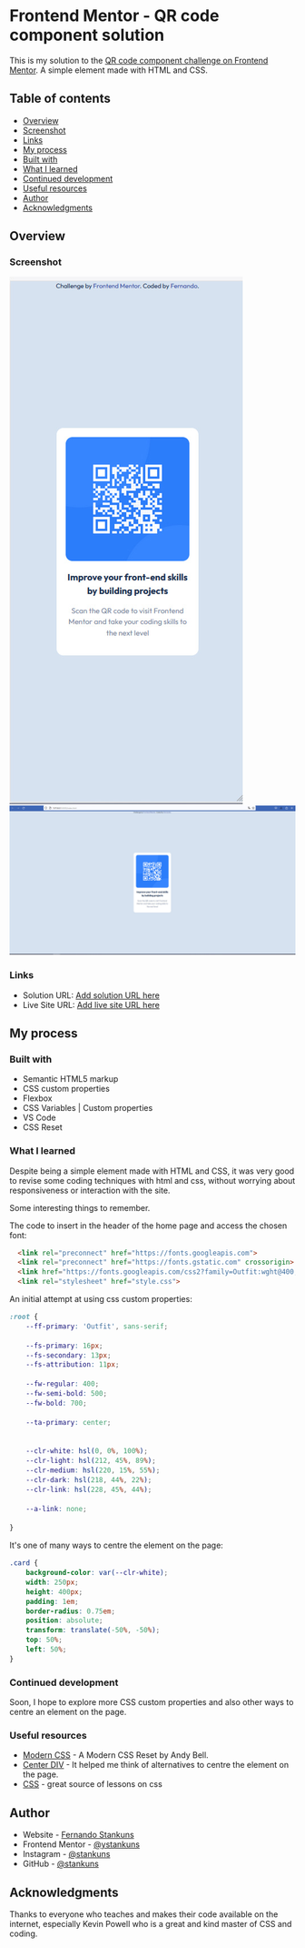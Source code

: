 # Frontend Mentor - QR code component solution

This is my solution to the [QR code component challenge on Frontend Mentor](https://www.frontendmentor.io/challenges/qr-code-component-iux_sIO_H). A simple element made with HTML and CSS.

## Table of contents

- [Overview](#overview)
- [Screenshot](#screenshot)
- [Links](#links)
- [My process](#my-process)
- [Built with](#built-with)
- [What I learned](#what-i-learned)
- [Continued development](#continued-development)
- [Useful resources](#useful-resources)
- [Author](#author)
- [Acknowledgments](#acknowledgments)

## Overview

### Screenshot

![mobile version](/images/mobile_screenshot.jpg)
![desktop version](/images/desktop_screen-shot.jpg)

### Links

- Solution URL: [Add solution URL here](https://your-solution-url.com)
- Live Site URL: [Add live site URL here](https://your-live-site-url.com)

## My process

### Built with

- Semantic HTML5 markup
- CSS custom properties
- Flexbox
- CSS Variables | Custom properties
- VS Code
- CSS Reset

### What I learned

Despite being a simple element made with HTML and CSS, it was very good to revise some coding techniques with html and css, without worrying about responsiveness or interaction with the site.

Some interesting things to remember.

The code to insert in the header of the home page and access the chosen font:

```html
  <link rel="preconnect" href="https://fonts.googleapis.com">
  <link rel="preconnect" href="https://fonts.gstatic.com" crossorigin>
  <link href="https://fonts.googleapis.com/css2?family=Outfit:wght@400;700&display=swap" rel="stylesheet">  
  <link rel="stylesheet" href="style.css">
```
An initial attempt at using css custom properties:

```css
:root {
    --ff-primary: 'Outfit', sans-serif; 

    --fs-primary: 16px;
    --fs-secondary: 13px;
    --fs-attribution: 11px;

    --fw-regular: 400;
    --fw-semi-bold: 500;
    --fw-bold: 700;

    --ta-primary: center;

    
    --clr-white: hsl(0, 0%, 100%);
    --clr-light: hsl(212, 45%, 89%);
    --clr-medium: hsl(220, 15%, 55%);
    --clr-dark: hsl(218, 44%, 22%);
    --clr-link: hsl(228, 45%, 44%);
    
    --a-link: none;

}
```
It's one of many ways to centre the element on the page:

```css
.card {
    background-color: var(--clr-white);
    width: 250px;
    height: 400px;
    padding: 1em;
    border-radius: 0.75em;
    position: absolute;
    transform: translate(-50%, -50%);
    top: 50%;
    left: 50%;
}
```

### Continued development

Soon, I hope to explore more CSS custom properties and also other ways to centre an element on the page.


### Useful resources

- [Modern CSS](https://piccalil.li/blog/a-modern-css-reset) - A Modern CSS Reset by Andy Bell.
- [Center DIV](https://blog.hubspot.com/website/center-div-css#center-div-horizontally-css) - It helped me think of alternatives to centre the element on the page.
- [CSS](https://www.kevinpowell.co/) - great source of lessons on css

## Author

- Website - [Fernando Stankuns](https://www.fernando.arq.br)
- Frontend Mentor - [@ystankuns](https://www.frontendmentor.io/profile/yourusername)
- Instagram - [@stankuns](https://www.instagram.com/stankuns/)
- GitHub - [@stankuns](https://github.com/stankuns)


## Acknowledgments

Thanks to everyone who teaches and makes their code available on the internet, especially Kevin Powell who is a great and kind master of CSS and coding.

